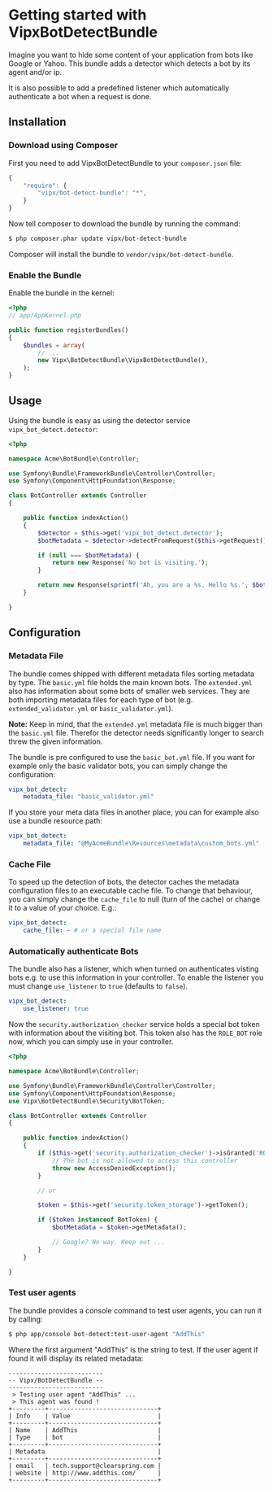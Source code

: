 # Getting started with VipxBotDetectBundle

Imagine you want to hide some content of your application from bots like Google or Yahoo. This bundle adds a detector which detects a bot by its agent and/or ip.

It is also possible to add a predefined listener which automatically authenticate a bot when a request is done.

## Installation

### Download using Composer

First you need to add VipxBotDetectBundle to your `composer.json` file:

``` js
{
    "require": {
        "vipx/bot-detect-bundle": "*",
    }
}
```

Now tell composer to download the bundle by running the command:

``` bash
$ php composer.phar update vipx/bot-detect-bundle
```

Composer will install the bundle to `vendor/vipx/bot-detect-bundle`.

### Enable the Bundle

Enable the bundle in the kernel:

``` php
<?php
// app/AppKernel.php

public function registerBundles()
{
    $bundles = array(
        // ...
        new Vipx\BotDetectBundle\VipxBotDetectBundle(),
    );
}
```

## Usage

Using the bundle is easy as using the detector service `vipx_bot_detect.detector`:

``` php
<?php

namespace Acme\BotBundle\Controller;

use Symfony\Bundle\FrameworkBundle\Controller\Controller;
use Symfony\Component\HttpFoundation\Response;

class BotController extends Controller
{

    public function indexAction()
    {
        $detector = $this->get('vipx_bot_detect.detector');
        $botMetadata = $detector->detectFromRequest($this->getRequest());

        if (null === $botMetadata) {
            return new Response('No bot is visiting.');
        }

        return new Response(sprintf('Ah, you are a %s. Hello %s.', $botMetadata->getType(), $botMetadata->getName()));
    }

}
```

## Configuration

### Metadata File

The bundle comes shipped with different metadata files sorting metadata by type. The `basic.yml` file holds the main known bots. The `extended.yml` also has information about some bots of smaller web services. They are both importing metadata files for each type of bot (e.g. `extended_validator.yml` or `basic_validator.yml`).

__Note:__ Keep in mind, that the `extended.yml` metadata file is much bigger than the `basic.yml` file. Therefor the detector needs significantly longer to search threw the given information.

The bundle is pre configured to use the `basic_bot.yml` file. If you want for example only the basic validator bots, you can simply change the configuration:

``` yaml
vipx_bot_detect:
    metadata_file: "basic_validator.yml"
```

If you store your meta data files in another place, you can for example also use a bundle resource path:

``` yaml
vipx_bot_detect:
    metadata_file: "@MyAcmeBundle\Resources\metadata\custom_bots.yml"
```

### Cache File

To speed up the detection of bots, the detector caches the metadata configuration files to an executable cache file. To change that behaviour, you can simply change the `cache_file` to null (turn of the cache) or change it to a value of your choice. E.g.:

``` yaml
vipx_bot_detect:
    cache_file: ~ # or a special file name
```

### Automatically authenticate Bots

The bundle also has a listener, which when turned on authenticates visting bots e.g. to use this information in your controller. To enable the listener you must change `use_listener` to `true` (defaults to `false`).

``` yaml
vipx_bot_detect:
    use_listener: true
```

Now the `security.authorization_checker` service holds a special bot token with information about the visiting bot. This token also has the `ROLE_BOT` role now, which you can simply use in your controller.

``` php
<?php

namespace Acme\BotBundle\Controller;

use Symfony\Bundle\FrameworkBundle\Controller\Controller;
use Symfony\Component\HttpFoundation\Response;
use Vipx\BotDetectBundle\Security\BotToken;

class BotController extends Controller
{

    public function indexAction()
    {
        if ($this->get('security.authorization_checker')->isGranted('ROLE_BOT')) {
            // The bot is not allowed to access this controller
            throw new AccessDeniedException();
        }

        // or

        $token = $this->get('security.token_storage')->getToken();

        if ($token instanceof BotToken) {
            $botMetadata = $token->getMetadata();

            // Google? No way. Keep out ...
        }
    }

}
```

### Test user agents

The bundle provides a console command to test user agents, you can run it by calling:

``` bash
$ php app/console bot-detect:test-user-agent "AddThis"
```

Where the first argument "AddThis" is the string to test. If the user agent if found it will display its related metadata:

    --------------------------
    -- Vipx/BotDetectBundle --
    --------------------------
     > Testing user agent "AddThis" ...
     > This agent was found !
    +---------+------------------------------+
    | Info    | Value                        |
    +---------+------------------------------+
    | Name    | AddThis                      |
    | Type    | bot                          |
    +---------+------------------------------+
    | Metadata                               |
    +---------+------------------------------+
    | email   | tech.support@clearspring.com |
    | website | http://www.addthis.com/      |
    +---------+------------------------------+
